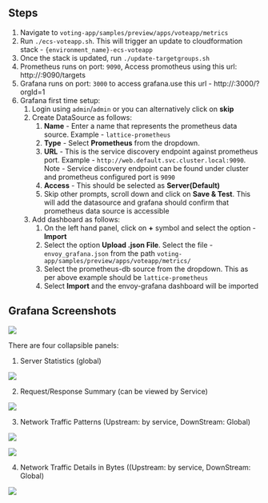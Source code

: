 ## Steps

1. Navigate to `voting-app/samples/preview/apps/voteapp/metrics`
2. Run `./ecs-voteapp.sh`. This will trigger an update to cloudformation stack - `{environment_name}-ecs-voteapp`
3. Once the stack is updated, run `./update-targetgroups.sh`
4. Prometheus runs on port: `9090`, Access promotheus using this url:  http://<load-balancer-dns-name>:9090/targets
5. Grafana runs on port: `3000` to access grafana.use this url - http://<load-balancer-dns-name>:3000/?orgId=1
6. Grafana first time setup:
    1. Login using `admin`/`admin` or you can alternatively click on **skip**
    2. Create DataSource as follows:
        1. **Name** - Enter a name that represents the prometheus data source. Example - `lattice-prometheus`
        2. **Type** - Select **Prometheus** from the dropdown.
        3. **URL** - This is the service discovery endpoint against prometheus port. Example - `http://web.default.svc.cluster.local:9090`. Note - Service discovery endpoint can be found under cluster and prometheus configured port is `9090`
        4. **Access** - This should be selected as **Server(Default)**
        5. Skip other prompts, scroll down and click on **Save & Test**. This will add the datasource and grafana should confirm that prometheus data source is accessible
    3. Add dashboard as follows:
        1. On the left hand panel, click on **+** symbol and select the option - **Import**
        2. Select the option **Upload .json File**. Select the file - `envoy_grafana.json` from the path `voting-app/samples/preview/apps/voteapp/metrics/`
        3. Select the prometheus-db source from the dropdown. This as per above example should be `lattice-prometheus`
        4. Select **Import** and the envoy-grafana dashboard will be imported

## Grafana Screenshots

![](https://raw.githubusercontent.com/aws-samples/voting-app/master/images/grafana-dashboard/grafana-setup.jpeg)

There are four collapsible panels:

1. Server Statistics (global)

![](https://raw.githubusercontent.com/aws-samples/voting-app/master/images/grafana-dashboard/server-statistics.jpeg)

2. Request/Response Summary (can be viewed by Service)

![](https://raw.githubusercontent.com/aws-samples/voting-app/master/images/grafana-dashboard/requests-response-summary.jpeg)

3. Network Traffic Patterns (Upstream: by service, DownStream: Global)

![](https://raw.githubusercontent.com/aws-samples/voting-app/master/images/grafana-dashboard/network-traffic-patterns-1.jpeg)

![](https://raw.githubusercontent.com/aws-samples/voting-app/master/images/grafana-dashboard/network-traffic-patterns-2.jpeg)

4. Network Traffic Details in Bytes ((Upstream: by service, DownStream: Global) 

![](https://raw.githubusercontent.com/aws-samples/voting-app/master/images/grafana-dashboard/network-traffic-details.jpeg)
